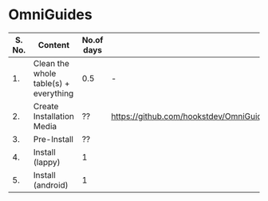 # OmniGuides
|S. No.| Content | No.of days|Link|
|-|-|-|-|
|1.| Clean the whole table(s) + everything | 0.5 |-|
|2.| Create Installation Media | ?? | https://github.com/hookstdev/OmniGuides/blob/omni/OS/Installation%20Media.md |
|3.|Pre-Install| ?? | |
|4.| Install (lappy)| 1 | |
|5.| Install (android)| 1| |

